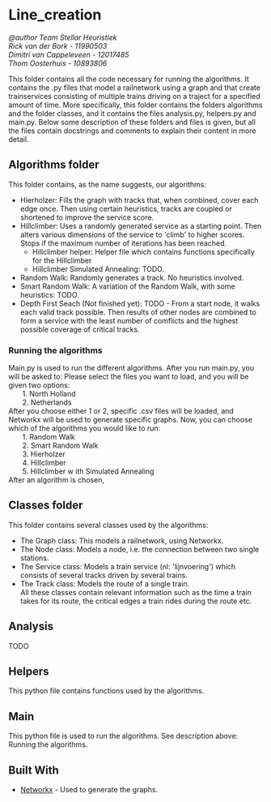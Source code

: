 
# Line_creation
*@author Team Stellar Heuristiek \
Rick van der Bork - 11990503 \
Dimitri van Cappeleveen - 12017485 \
Thom Oosterhuis - 10893806*

This folder contains all the code necessary for running the algorithms. It contains the .py files that model a railnetwork using a graph and that create trainservices consisting of multiple trains driving on a traject for a specified amount of time. More specifically, this folder contains the folders algorithms and the folder classes, and it contains the files analysis.py, helpers.py and main.py. Below some description of these folders and files is given, but all the files contain docstrings and comments to explain their content in more detail.

## Algorithms folder

This folder contains, as the name suggests, our algorithms:

* Hierholzer: Fills the graph with tracks that, when combined, cover each edge once. Then using certain heuristics, tracks are coupled or shortened to improve the service score.
* Hillclimber: Uses a randomly generated service as a starting point. Then alters various dimensions of the service to 'climb' to higher scores. Stops if the maximum number of iterations has been reached.
	* Hillclimber helper: Helper file which contains functions specifically for the Hillclimber
	* Hillclimber Simulated Annealing: TODO.
* Random Walk: Randomly generates a track. No heuristics involved.
* Smart Random Walk: A variation of the Random Walk, with some heuristics: TODO.
* Depth First Seach (Not finished yet): TODO - From a start node, it walks each valid track possible. Then results of other nodes are combined to form a service with the least number of comflicts and the highest possible coverage of critical tracks.

### Running the algorithms

Main.py is used to run the different algorithms. After you run main.py, you will be asked to:
Please select the files you want to load, and you will be given two options: \
&nbsp;&nbsp;&nbsp;&nbsp;&nbsp;&nbsp; 1. North Holland \
&nbsp;&nbsp;&nbsp;&nbsp;&nbsp;&nbsp; 2. Netherlands \
After you choose either 1 or 2, specific .csv files will be loaded, and Networkx will be used to generate specific graphs. Now, you can choose which of the algorithms you would like to run: \
&nbsp;&nbsp;&nbsp;&nbsp;&nbsp;&nbsp; 1. Random Walk \
&nbsp;&nbsp;&nbsp;&nbsp;&nbsp;&nbsp; 2. Smart Random Walk \
&nbsp;&nbsp;&nbsp;&nbsp;&nbsp;&nbsp; 3. Hierholzer \
&nbsp;&nbsp;&nbsp;&nbsp;&nbsp;&nbsp; 4. Hillclimber \
&nbsp;&nbsp;&nbsp;&nbsp;&nbsp;&nbsp; 5. Hillclimber w ith Simulated Annealing \
After an algorithm is chosen, 

## Classes folder

This folder contains several classes used by the algorithms:

 * The Graph class: This models a railnetwork, using Networkx.
 * The Node class: Models a node, i.e. the connection between two single stations.
 * The Service class: Models a train service (nl: 'lijnvoering') which consists of several tracks driven by several trains.
 * The Track class: Models the route of a single train. \
All these classes contain relevant information such as the time a train takes for its route, the critical edges a train rides during the route etc.

## Analysis

TODO

## Helpers

This python file contains functions used by the algorithms.

## Main

This python file is used to run the algorithms. See description above: Running the algorithms.

## Built With

* [Networkx](https://networkx.github.io) - Used to generate the graphs.




